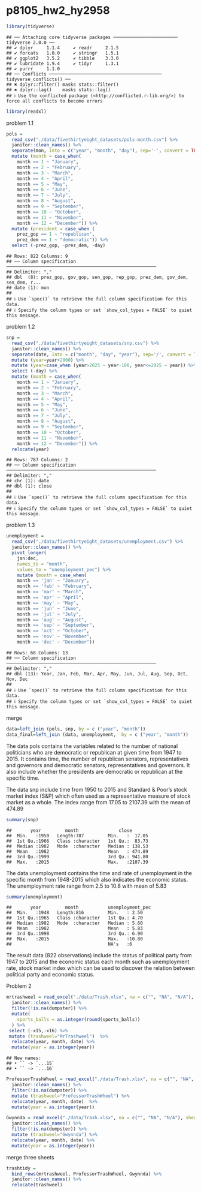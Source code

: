 p8105_hw2_hy2958
================

``` r
library(tidyverse)
```

    ## ── Attaching core tidyverse packages ──────────────────────── tidyverse 2.0.0 ──
    ## ✔ dplyr     1.1.4     ✔ readr     2.1.5
    ## ✔ forcats   1.0.0     ✔ stringr   1.5.1
    ## ✔ ggplot2   3.5.2     ✔ tibble    3.3.0
    ## ✔ lubridate 1.9.4     ✔ tidyr     1.3.1
    ## ✔ purrr     1.1.0     
    ## ── Conflicts ────────────────────────────────────────── tidyverse_conflicts() ──
    ## ✖ dplyr::filter() masks stats::filter()
    ## ✖ dplyr::lag()    masks stats::lag()
    ## ℹ Use the conflicted package (<http://conflicted.r-lib.org/>) to force all conflicts to become errors

``` r
library(readxl)
```

problem 1.1

``` r
pols = 
  read_csv("./data/fivethirtyeight_datasets/pols-month.csv") %>% 
  janitor::clean_names() %>% 
  separate(mon, into = c("year", "month", "day"), sep='-', convert = TRUE)  %>% 
  mutate (month = case_when(
    month == 1 ~ "January",
    month == 2 ~ "February",
    month == 3 ~ "March",
    month == 4 ~ "April",
    month == 5 ~ "May",
    month == 6 ~ "June",
    month == 7 ~ "July",
    month == 8 ~ "August",
    month == 9 ~ "September",
    month == 10 ~ "October",
    month == 11 ~ "November",
    month == 12 ~ "December")) %>% 
  mutate (president = case_when (
    prez_gop == 1 ~ "republican",
    prez_dem == 1 ~ "democratic")) %>% 
  select (-prez_gop, -prez_dem, -day)
```

    ## Rows: 822 Columns: 9
    ## ── Column specification ────────────────────────────────────────────────────────
    ## Delimiter: ","
    ## dbl  (8): prez_gop, gov_gop, sen_gop, rep_gop, prez_dem, gov_dem, sen_dem, r...
    ## date (1): mon
    ## 
    ## ℹ Use `spec()` to retrieve the full column specification for this data.
    ## ℹ Specify the column types or set `show_col_types = FALSE` to quiet this message.

problem 1.2

``` r
snp = 
  read_csv("./data/fivethirtyeight_datasets/snp.csv") %>% 
  janitor::clean_names() %>% 
  separate(date, into = c("month", "day", "year"), sep='/', convert = TRUE)  %>% 
  mutate (year=year+2000) %>%
  mutate (year=case_when (year>2025 ~ year-100, year<=2025 ~ year)) %>%
  select (-day) %>% 
  mutate (month = case_when(
    month == 1 ~ "January",
    month == 2 ~ "February",
    month == 3 ~ "March",
    month == 4 ~ "April",
    month == 5 ~ "May",
    month == 6 ~ "June",
    month == 7 ~ "July",
    month == 8 ~ "August",
    month == 9 ~ "September",
    month == 10 ~ "October",
    month == 11 ~ "November",
    month == 12 ~ "December")) %>% 
  relocate(year)
```

    ## Rows: 787 Columns: 2
    ## ── Column specification ────────────────────────────────────────────────────────
    ## Delimiter: ","
    ## chr (1): date
    ## dbl (1): close
    ## 
    ## ℹ Use `spec()` to retrieve the full column specification for this data.
    ## ℹ Specify the column types or set `show_col_types = FALSE` to quiet this message.

problem 1.3

``` r
unemployment = 
  read_csv("./data/fivethirtyeight_datasets/unemployment.csv") %>% 
  janitor::clean_names() %>%
  pivot_longer(
    jan:dec,
    names_to = "month", 
    values_to = "unemployment_pec") %>% 
    mutate (month = case_when(
    month == 'jan' ~ "January",
    month == 'feb' ~ "February",
    month == 'mar' ~ "March",
    month == 'apr' ~ "April",
    month == 'may' ~ "May",
    month == 'jun' ~ "June",
    month == 'jul' ~ "July",
    month == 'aug' ~ "August",
    month == 'sep' ~ "September",
    month == 'oct' ~ "October",
    month == 'nov' ~ "November",
    month == 'dec' ~ "December"))
```

    ## Rows: 68 Columns: 13
    ## ── Column specification ────────────────────────────────────────────────────────
    ## Delimiter: ","
    ## dbl (13): Year, Jan, Feb, Mar, Apr, May, Jun, Jul, Aug, Sep, Oct, Nov, Dec
    ## 
    ## ℹ Use `spec()` to retrieve the full column specification for this data.
    ## ℹ Specify the column types or set `show_col_types = FALSE` to quiet this message.

merge

``` r
data=left_join (pols, snp, by = c ("year", "month"))
data_final=left_join (data, unemployment,  by = c ("year", "month"))
```

The data pols contains the variables related to the number of national
politicians who are democratic or republican at given time from 1947 to
2015. It contains time, the number of republican senators,
representatives and governors and democratic senators, representatives
and governors. It also include whether the presidents are democratic or
republican at the specific time.

The data snp include time from 1950 to 2015 and Standard & Poor’s stock
market index (S&P) which often used as a representative measure of stock
market as a whole. The index range from 17.05 to 2107.39 with the mean
of 474.89

``` r
summary(snp)
```

    ##       year         month               close        
    ##  Min.   :1950   Length:787         Min.   :  17.05  
    ##  1st Qu.:1966   Class :character   1st Qu.:  83.73  
    ##  Median :1982   Mode  :character   Median : 138.53  
    ##  Mean   :1982                      Mean   : 474.89  
    ##  3rd Qu.:1999                      3rd Qu.: 941.80  
    ##  Max.   :2015                      Max.   :2107.39

The data unemployment contains the time and rate of unemployment in the
specific month from 1948-2015 which also indicates the economic status.
The unemployment rate range from 2.5 to 10.8 with mean of 5.83

``` r
summary(unemployment)
```

    ##       year         month           unemployment_pec
    ##  Min.   :1948   Length:816         Min.   : 2.50   
    ##  1st Qu.:1965   Class :character   1st Qu.: 4.70   
    ##  Median :1982   Mode  :character   Median : 5.60   
    ##  Mean   :1982                      Mean   : 5.83   
    ##  3rd Qu.:1998                      3rd Qu.: 6.90   
    ##  Max.   :2015                      Max.   :10.80   
    ##                                    NA's   :6

The result data (822 observations) include the status of political party
from 1947 to 2015 and the economic status each month such as
unemployment rate, stock market index which can be used to discover the
relation between political party and economic status.

Problem 2

``` r
mrtrashweel = read_excel("./data/Trash.xlsx", na = c("", "NA", "N/A"), sheet = 1, skip = 1) %>% 
  janitor::clean_names() %>%
  filter(!is.na(dumpster)) %>%
  mutate(
    sports_balls = as.integer(round(sports_balls))
  ) %>% 
 select (-x15,-x16) %>%
 mutate (trashweel="MrTrashweel")  %>%
  relocate(year, month, date) %>%
  mutate(year = as.integer(year))
```

    ## New names:
    ## • `` -> `...15`
    ## • `` -> `...16`

``` r
ProfessorTrashWheel = read_excel("./data/Trash.xlsx", na = c("", "NA", "N/A"), sheet = 2, skip = 1) %>% 
  janitor::clean_names() %>%
  filter(!is.na(dumpster)) %>%
  mutate (trashweel="ProfessorTrashWheel") %>%
  relocate(year, month, date)  %>%
  mutate(year = as.integer(year))
```

``` r
Gwynnda = read_excel("./data/Trash.xlsx", na = c("", "NA", "N/A"), sheet = 4, skip = 1) %>% 
  janitor::clean_names() %>%
  filter(!is.na(dumpster)) %>%
  mutate (trashweel="Gwynnda") %>%
  relocate(year, month, date) %>%
  mutate(year = as.integer(year))
```

merge three sheets

``` r
trashtidy = 
  bind_rows(mrtrashweel, ProfessorTrashWheel, Gwynnda) %>% 
  janitor::clean_names() %>% 
  relocate(trashweel)
```
